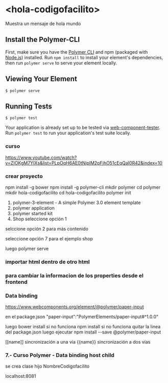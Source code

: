 # \<hola-codigofacilito\>

Muestra un mensaje de hola mundo

## Install the Polymer-CLI

First, make sure you have the [Polymer CLI](https://www.npmjs.com/package/polymer-cli) and npm (packaged with [Node.js](https://nodejs.org)) installed. Run `npm install` to install your element's dependencies, then run `polymer serve` to serve your element locally.

## Viewing Your Element

```
$ polymer serve
```

## Running Tests

```
$ polymer test
```

Your application is already set up to be tested via [web-component-tester](https://github.com/Polymer/web-component-tester). Run `polymer test` to run your application's test suite locally.

### curso
https://www.youtube.com/watch?v=ZIOKgM7YIXs&list=PLpOqH6AE0tNiplM2pFjhO51cEqQaI0R42&index=10


### crear proyecto
npm install -g bower
npm install -g polymer-cli
mkdir polymer
cd polymer
mkdir hola-codigofacilito
cd hola-codigofacilito
polymer init
 1) polymer-3-element - A simple Polymer 3.0 element template
2) polymer application
3) polymer started kit
7) Shop
seleccione opción 1

selccione opción 2 para más contenido

seleccione opción 7 para el ejemplo shop

luego
polymer serve


### importar html dentro de otro html
<link rel="import" href="../polymer/polymer.html">

### para cambiar la informacion de los properties desde el frontend
<hola-codigofacilito name="Nuevo nombre">

### Data binding
https://www.webcomponents.org/element/@polymer/paper-input

 en el package.json
 "paper-input":"PolymerElements/paper-input#^1.0.0"

luego bower install
si no funciona
npm install
si no funciona quitar la linea del package.json
luego ejecutar
npm install --save @polymer/paper-input

[[name]] sincronización a una vía
{{name}} sincronización a dos vías

### 7.- Curso Polymer - Data binding host child
se crea clase hijo
NombreCodigofacilito


localhost:8081